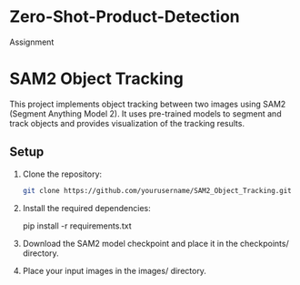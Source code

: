 # Zero-Shot-Product-Detection
Assignment

# SAM2 Object Tracking

This project implements object tracking between two images using SAM2 (Segment Anything Model 2). It uses pre-trained models to segment and track objects and provides visualization of the tracking results.

## Setup

1. Clone the repository:

   ```bash
   git clone https://github.com/yourusername/SAM2_Object_Tracking.git

2. Install the required dependencies:

   pip install -r requirements.txt

3. Download the SAM2 model checkpoint and place it in the checkpoints/ directory.

4. Place your input images in the images/ directory.
